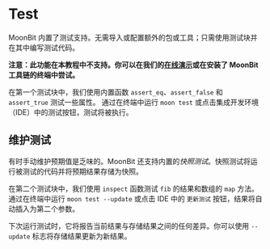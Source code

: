 # Test

MoonBit 内置了测试支持。无需导入或配置额外的包或工具；只需使用测试块并在其中编写测试代码。

**注意：此功能在本教程中不支持。你可以在我们的[在线演示](https://try.moonbitlang.com)或在安装了 MoonBit 工具链的终端中尝试。**

在第一个测试块中，我们使用内置函数 `assert_eq`、`assert_false` 和 `assert_true` 测试一些属性。
通过在终端中运行 `moon test` 或点击集成开发环境（IDE）中的测试按钮，测试将被执行。

## 维护测试

有时手动维护预期值是乏味的。MoonBit 还支持内置的*快照测试*。快照测试将运行被测试的代码并将预期结果存储为快照。

在第二个测试块中，我们使用 `inspect` 函数测试 `fib` 的结果和数组的 `map` 方法。
通过在终端中运行 `moon test --update` 或点击 IDE 中的 `更新测试` 按钮，结果将自动插入为第二个参数。

下次运行测试时，它将报告当前结果与存储结果之间的任何差异。你可以使用 `--update` 标志将存储结果更新为新结果。


